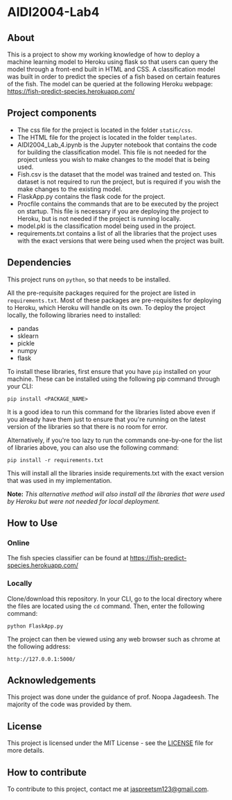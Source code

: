 # AIDI2004-Lab4

## About

This is a project to show my working knowledge of how to deploy a machine learning model to Heroku using flask so that users can query the model through a front-end built in HTML and CSS. A classification model was built in order to predict the species of a fish based on certain features of the fish. The model can be queried at the following Heroku webpage: https://fish-predict-species.herokuapp.com/

## Project components

* The css file for the project is located in the folder ```static/css```.
* The HTML file for the project is located in the folder ```templates```.
* AIDI2004_Lab_4.ipynb is the Jupyter notebook that contains the code for building the classification model. This file is not needed for the project unless you wish to make changes to the model that is being used.
* Fish.csv is the dataset that the model was trained and tested on. This dataset is not required to run the project, but is required if you wish the make changes to the existing model.
* FlaskApp.py contains the flask code for the project.
* Procfile contains the commands that are to be executed by the project on startup. This file is necessary if you are deploying the project to Heroku, but is not needed if the project is running locally.
* model.pkl is the classification model being used in the project.
* requirements.txt contains a list of all the libraries that the project uses with the exact versions that were being used when the project was built.

## Dependencies

This project runs on ```python```, so that needs to be installed.

All the pre-requisite packages required for the project are listed in ```requirements.txt```. Most of these packages are pre-requisites for deploying to Heroku, which Heroku will handle on its own. To deploy the project locally, the following libraries need to installed:


*   pandas
*   sklearn
*   pickle
*   numpy
*   flask

To install these libraries, first ensure that you have ```pip``` installed on your machine. These can be installed using the following pip command through your CLI:


```
pip install <PACKAGE_NAME>
```

It is a good idea to run this command for the libraries listed above even if you already have them just to ensure that you're running on the latest version of the libraries so that there is no room for error. 

Alternatively, if you're too lazy to run the commands one-by-one for the list of libraries above, you can also use the following command:

```
pip install -r requirements.txt
```

This will install all the libraries inside requirements.txt with the exact version that was used in my implementation. 

**Note:** *This alternative method will also install all the libraries that were used by Heroku but were not needed for local deployment.*


## How to Use

### Online

The fish species classifier can be found at https://fish-predict-species.herokuapp.com/

### Locally

Clone/download this repository. In your CLI, go to the local directory where the files are located using the ```cd``` command. Then, enter the following command:

```python FlaskApp.py```

The project can then be viewed using any web browser such as chrome at the following address:

```http://127.0.0.1:5000/```


## Acknowledgements

This project was done under the guidance of prof. Noopa Jagadeesh. The majority of the code was provided by them.

## License

This project is licensed under the MIT License - see the [LICENSE](LICENSE) file for more details.

## How to contribute

To contribute to this project, contact me at jaspreetsm123@gmail.com.
